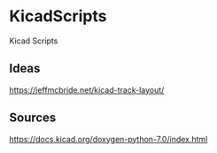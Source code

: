 # KicadScripts
Kicad Scripts

## Ideas

https://jeffmcbride.net/kicad-track-layout/

## Sources
https://docs.kicad.org/doxygen-python-7.0/index.html
